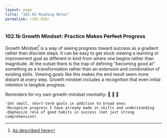 ```yaml
---
layout: page
title: "102.03 Reading Notes"
permalink: /102-01b/
---
```


### 102.1b Growth Mindset: Practice Makes ~~Perfect~~ Progress

Growth Mindset[^1] is a way of seeing progress toward success as a gradient rather than discrete steps. It can be easy to get stuck viewing a learning or improvement goal as different in kind from where one begins rather than magnitude. At the outset there is the trap of defining "becoming good at" something as a transformation rather than an extension and combination of existing skills. Viewing goals like this makes the end result seem more distant at *every* step. Growth mindset includes a recognition that even initial intention is tangible progress. 


Reminders for my own growth-mindset mentality: :microscope: :hiking_boot: :repeat:
```
-Set small, short-term goals in addition to broad ones
-Recognize progress I have already made in skills and understanding
-Emphasize role of good habits in success (not just strong comprehension) 
```



[^1]:  [As described here](https://www.atlassian.com/blog/inside-atlassian/growth-mindset)
